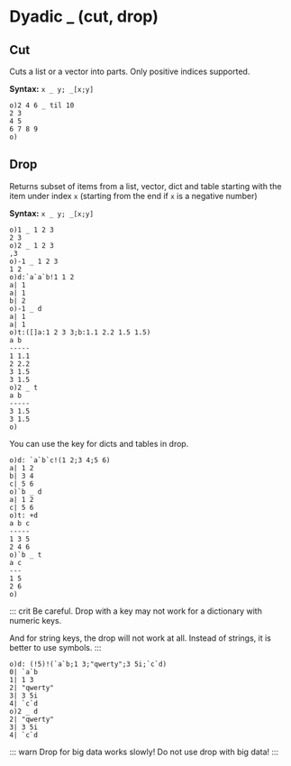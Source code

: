 # Dyadic _ (cut, drop)


## Cut

Cuts a list or a vector into parts. Only positive indices supported.

**Syntax:** ```x _ y; _[x;y]```

```o
o)2 4 6 _ til 10
2 3
4 5
6 7 8 9
o)
```


## Drop

Returns subset of items from a list, vector, dict and table starting with the item under index `x` (starting from the end if `x` is a negative number)

**Syntax:** ```x _ y; _[x;y]```

```o
o)1 _ 1 2 3
2 3
o)2 _ 1 2 3
,3
o)-1 _ 1 2 3
1 2
o)d:`a`a`b!1 1 2
a| 1
a| 1
b| 2
o)-1 _ d
a| 1
a| 1
o)t:([]a:1 2 3 3;b:1.1 2.2 1.5 1.5)
a b
-----
1 1.1
2 2.2
3 1.5
3 1.5
o)2 _ t
a b
-----
3 1.5
3 1.5
o)
```

You can use the key for dicts and tables in drop.

```o
o)d: `a`b`c!(1 2;3 4;5 6)
a| 1 2
b| 3 4
c| 5 6
o)`b _ d
a| 1 2
c| 5 6
o)t: +d
a b c
-----
1 3 5
2 4 6
o)`b _ t
a c
---
1 5
2 6
o)
```

::: crit
Be careful. Drop with a key may not work for a dictionary with numeric keys.<p>
And for string keys, the drop will not work at all. Instead of strings, it is better to use symbols.
:::


```o
o)d: (!5)!(`a`b;1 3;"qwerty";3 5i;`c`d)
0| `a`b
1| 1 3
2| "qwerty"
3| 3 5i
4| `c`d
o)2 _ d
2| "qwerty"
3| 3 5i
4| `c`d
```

::: warn
Drop for big data works slowly! Do not use drop with big data!
:::


